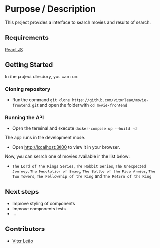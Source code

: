 # Purpose / Description
This project provides a interface to search movies and results of search.

## Requirements
[React.JS](https://github.com/facebook/create-react-app)

## Getting Started
In the project directory, you can run:

### Cloning repository
- Run the command `git clone https://github.com/vitorleao/movie-frontend.git` and open the folder with `cd movie-frontend`

### Running the API
- Open the terminal and execute `docker-compose up --build -d`

The app runs in the development mode.
- Open [http://localhost:3000](http://localhost:3000) to view it in your browser.

Now, you can search one of movies available in the list below:
- `The Lord of the Rings Series`, `The Hobbit Series`, `The Unexpected Journey`, `The Desolation of Smaug`, `The Battle of the Five Armies`, `The Two Towers`, `The Fellowship of the Ring` and `The Return of the King`

## Next steps
- Improve styling of components
- Improve components tests
- ...

## Contributors
- [Vitor Leão](https://github.com/vitorleao)